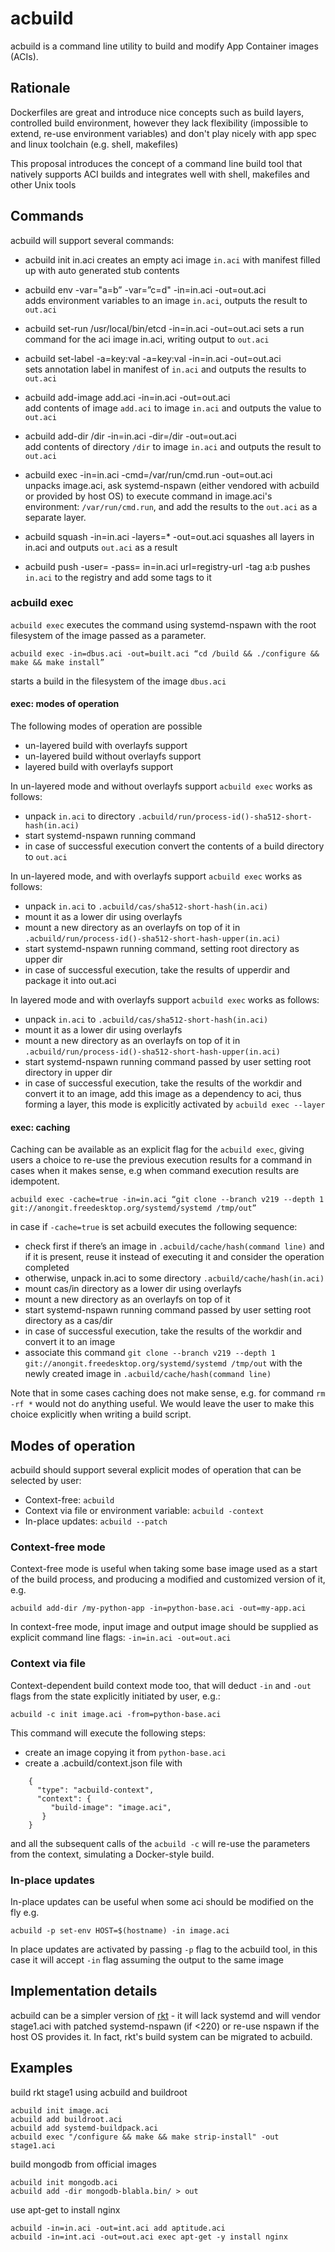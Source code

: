 # acbuild

acbuild is a command line utility to build and modify App Container images (ACIs).

## Rationale

Dockerfiles are great and introduce nice concepts such as build layers, controlled build environment, however they lack flexibility (impossible to extend, re-use environment variables) and don't play nicely with app spec and linux toolchain (e.g. shell, makefiles)

This proposal introduces the concept of a command line build tool that natively supports ACI builds and integrates well with shell, makefiles and other Unix tools

## Commands

acbuild will support several commands:

* acbuild init in.aci
  creates an empty aci image `in.aci` with manifest filled up with auto generated stub contents

* acbuild env -var="a=b” -var=”c=d" -in=in.aci -out=out.aci   
  adds environment variables to an image `in.aci`, outputs the result to `out.aci`

* acbuild set-run /usr/local/bin/etcd -in=in.aci -out=out.aci
  sets a run command for the aci image in.aci, writing output to `out.aci`

* acbuild set-label -a=key:val -a=key:val -in=in.aci -out=out.aci  	
  sets annotation label in manifest of `in.aci` and outputs the results to `out.aci`

* acbuild add-image add.aci -in=in.aci -out=out.aci	          	
  add contents of image `add.aci` to image `in.aci` and outputs the value to `out.aci`

* acbuild add-dir /dir -in=in.aci -dir=/dir -out=out.aci                   	
  add contents of directory `/dir` to image `in.aci` and outputs the result to `out.aci`

* acbuild exec -in=in.aci -cmd=/var/run/cmd.run -out=out.aci          
  unpacks image.aci, ask systemd-nspawn (either vendored with acbuild or provided by host OS) to execute command in image.aci's environment: `/var/run/cmd.run`, and add the results to the `out.aci` as a separate layer.

* acbuild squash -in=in.aci -layers=* -out=out.aci
  squashes all layers in in.aci and outputs `out.aci` as a result

* acbuild push -user= -pass= in=in.aci url=registry-url -tag a:b
  pushes `in.aci` to the registry and add some tags to it

### acbuild exec

`acbuild exec` executes the command using systemd-nspawn with the root filesystem of the image passed as a parameter.

    acbuild exec -in=dbus.aci -out=built.aci “cd /build && ./configure && make && make install”

starts a build in the filesystem of the image `dbus.aci`

#### exec: modes of operation

The following modes of operation are possible

- un-layered build with overlayfs support
- un-layered build without overlayfs support
- layered build with overlayfs support

In un-layered mode and without overlayfs support `acbuild exec` works as follows:

- unpack `in.aci` to directory `.acbuild/run/process-id()-sha512-short-hash(in.aci)`
- start systemd-nspawn running command 
- in case of successful execution convert the contents of a build directory to `out.aci`

In un-layered mode, and with overlayfs support `acbuild exec` works as follows:

- unpack `in.aci` to `.acbuild/cas/sha512-short-hash(in.aci)`
- mount it as a lower dir using overlayfs 
- mount a new directory as an overlayfs on top of it in `.acbuild/run/process-id()-sha512-short-hash-upper(in.aci)`
- start systemd-nspawn running command, setting root directory as upper dir
- in case of successful execution, take the results of upperdir and package it into out.aci

In layered mode and with overlayfs support `acbuild exec` works as follows:

- unpack `in.aci` to `.acbuild/cas/sha512-short-hash(in.aci)`
- mount it as a lower dir using overlayfs 
- mount a new directory as an overlayfs on top of it in `.acbuild/run/process-id()-sha512-short-hash-upper(in.aci)`
- start systemd-nspawn running command passed by user setting root directory in upper dir
- in case of successful execution, take the results of the workdir and convert it to an image, add this image as a dependency to aci, thus forming a layer, this mode is explicitly activated by `acbuild exec --layer`

#### exec: caching

Caching can be available as an explicit flag for the `acbuild exec`, giving users a choice to re-use the previous execution results for a command in cases when it makes sense, e.g when command execution results are idempotent.

    acbuild exec -cache=true -in=in.aci “git clone --branch v219 --depth 1 git://anongit.freedesktop.org/systemd/systemd /tmp/out”

in case if `-cache=true` is set acbuild executes the following sequence:

- check first if there’s an image in `.acbuild/cache/hash(command line)` and if it is present, reuse it instead of executing it and consider the operation completed
- otherwise, unpack in.aci to some directory `.acbuild/cache/hash(in.aci)`
- mount cas/in directory as a lower dir using overlayfs
- mount a new directory as an overlayfs on top of it
- start systemd-nspawn running command passed by user setting root directory as a cas/dir
- in case of successful execution, take the results of the workdir and convert it to an image
- associate this command `git clone --branch v219 --depth 1 git://anongit.freedesktop.org/systemd/systemd /tmp/out` with the newly created image in `.acbuild/cache/hash(command line)`

Note that in some cases caching does not make sense, e.g. for command  `rm -rf *` would not do anything useful. We would leave the user to make this choice explicitly when writing a build script.

## Modes of operation

acbuild should support several explicit modes of operation that can be selected by user:

- Context-free: `acbuild`
- Context via file or environment variable: `acbuild -context`
- In-place updates: `acbuild --patch`

### Context-free mode

Context-free mode is useful when taking some base image used as a start of the build process, and producing a modified and customized version of it, e.g.

    acbuild add-dir /my-python-app -in=python-base.aci -out=my-app.aci

In context-free mode, input image and output image should be supplied as explicit command line flags: `-in=in.aci -out=out.aci`

### Context via file

Context-dependent build context mode too, that will deduct  `-in` and `-out` flags from the state explicitly initiated by user, e.g.:

    acbuild -c init image.aci -from=python-base.aci

This command will execute the following steps:

- create an image copying it from `python-base.aci`
- create a .acbuild/context.json file with 

```
    { 
      "type": "acbuild-context",
      "context": {
         "build-image": "image.aci",
       }
    }
```

and all the subsequent calls of the `acbuild -c` will re-use the parameters from the context, simulating a Docker-style build.

### In-place updates

In-place updates can be useful when some aci should be modified on the fly e.g.

    acbuild -p set-env HOST=$(hostname) -in image.aci

In place updates are activated by passing `-p` flag to the acbuild tool, in this case it will accept `-in` flag assuming the output to the same image


## Implementation details

acbuild can be a simpler version of [rkt](https://github.com/coreos/rkt) - it will lack systemd and will vendor stage1.aci with patched systemd-nspawn (if <220) or re-use nspawn if the host OS provides it. In fact, rkt's build system can be migrated to acbuild.

## Examples

build rkt stage1 using acbuild and buildroot

    acbuild init image.aci
    acbuild add buildroot.aci
    acbuild add systemd-buildpack.aci   
    acbuild exec "/configure && make && make strip-install" -out stage1.aci


build mongodb from official images

    acbuild init mongodb.aci
    acbuild add -dir mongodb-blabla.bin/ > out

use apt-get to install nginx


    acbuild -in=in.aci -out=int.aci add aptitude.aci 
    acbuild -in=int.aci -out=out.aci exec apt-get -y install nginx




